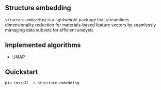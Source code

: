 ## Structure embedding

`structure-embedding` is a lightweight package that streamlines dimensionality 
reduction for materials-based feature vectors by seamlessly managing data 
subsets for efficient analysis.

## Implemented algorithms
- UMAP

## Quickstart

```bash
pip install -q structure-embedding
```